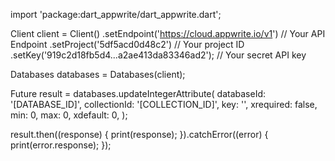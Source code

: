 import 'package:dart_appwrite/dart_appwrite.dart';

Client client = Client()
  .setEndpoint('https://cloud.appwrite.io/v1') // Your API Endpoint
  .setProject('5df5acd0d48c2') // Your project ID
  .setKey('919c2d18fb5d4...a2ae413da83346ad2'); // Your secret API key

Databases databases = Databases(client);

Future result = databases.updateIntegerAttribute(
  databaseId: '[DATABASE_ID]',
  collectionId: '[COLLECTION_ID]',
  key: '',
  xrequired: false,
  min: 0,
  max: 0,
  xdefault: 0,
);

result.then((response) {
  print(response);
}).catchError((error) {
  print(error.response);
});
